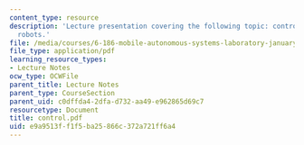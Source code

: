 ```yaml
---
content_type: resource
description: 'Lecture presentation covering the following topic: control for mobile
  robots.'
file: /media/courses/6-186-mobile-autonomous-systems-laboratory-january-iap-2005/e9a9513ff1f5ba25866c372a721ff6a4_control.pdf
file_type: application/pdf
learning_resource_types:
- Lecture Notes
ocw_type: OCWFile
parent_title: Lecture Notes
parent_type: CourseSection
parent_uid: c0dffda4-2dfa-d732-aa49-e962865d69c7
resourcetype: Document
title: control.pdf
uid: e9a9513f-f1f5-ba25-866c-372a721ff6a4
---
```

